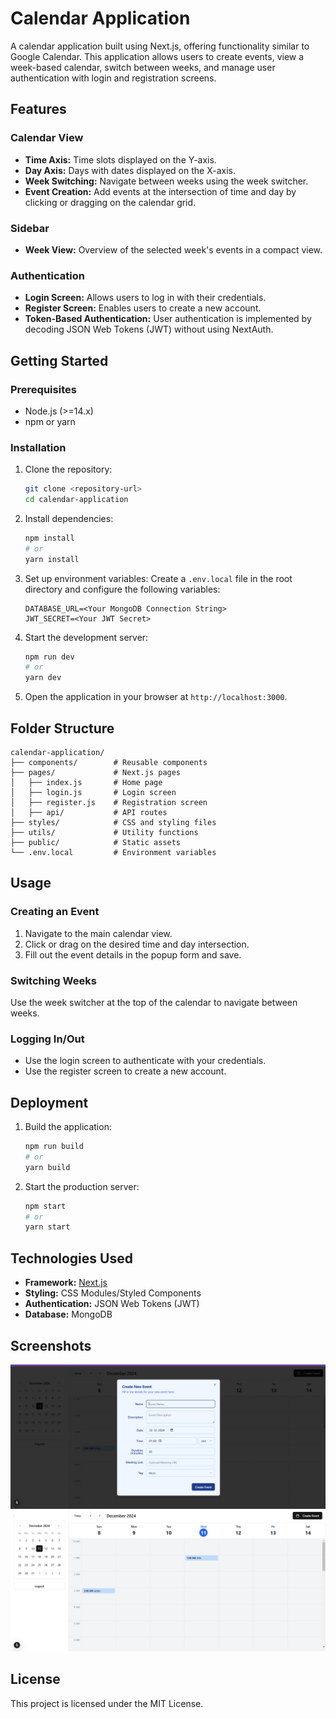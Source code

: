 # Calendar Application

A calendar application built using Next.js, offering functionality similar to Google Calendar. This application allows users to create events, view a week-based calendar, switch between weeks, and manage user authentication with login and registration screens.

## Features

### Calendar View
- **Time Axis:** Time slots displayed on the Y-axis.
- **Day Axis:** Days with dates displayed on the X-axis.
- **Week Switching:** Navigate between weeks using the week switcher.
- **Event Creation:** Add events at the intersection of time and day by clicking or dragging on the calendar grid.

### Sidebar
- **Week View:** Overview of the selected week's events in a compact view.

### Authentication
- **Login Screen:** Allows users to log in with their credentials.
- **Register Screen:** Enables users to create a new account.
- **Token-Based Authentication:** User authentication is implemented by decoding JSON Web Tokens (JWT) without using NextAuth.

## Getting Started

### Prerequisites
- Node.js (>=14.x)
- npm or yarn

### Installation
1. Clone the repository:
   ```bash
   git clone <repository-url>
   cd calendar-application
   ```

2. Install dependencies:
   ```bash
   npm install
   # or
   yarn install
   ```

3. Set up environment variables:
   Create a `.env.local` file in the root directory and configure the following variables:
   ```env
   DATABASE_URL=<Your MongoDB Connection String>
   JWT_SECRET=<Your JWT Secret>
   ```

4. Start the development server:
   ```bash
   npm run dev
   # or
   yarn dev
   ```

5. Open the application in your browser at `http://localhost:3000`.

## Folder Structure
```
calendar-application/
├── components/        # Reusable components
├── pages/             # Next.js pages
│   ├── index.js       # Home page
│   ├── login.js       # Login screen
│   ├── register.js    # Registration screen
│   ├── api/           # API routes
├── styles/            # CSS and styling files
├── utils/             # Utility functions
├── public/            # Static assets
└── .env.local         # Environment variables
```

## Usage

### Creating an Event
1. Navigate to the main calendar view.
2. Click or drag on the desired time and day intersection.
3. Fill out the event details in the popup form and save.

### Switching Weeks
Use the week switcher at the top of the calendar to navigate between weeks.

### Logging In/Out
- Use the login screen to authenticate with your credentials.
- Use the register screen to create a new account.

## Deployment

1. Build the application:
   ```bash
   npm run build
   # or
   yarn build
   ```

2. Start the production server:
   ```bash
   npm start
   # or
   yarn start
   ```

## Technologies Used
- **Framework:** [Next.js](https://nextjs.org/)
- **Styling:** CSS Modules/Styled Components
- **Authentication:** JSON Web Tokens (JWT)
- **Database:** MongoDB


## Screenshots

![Screenshot](/public/event.png)
![Screenshot](/public/homepage.png)
## License
This project is licensed under the MIT License.

